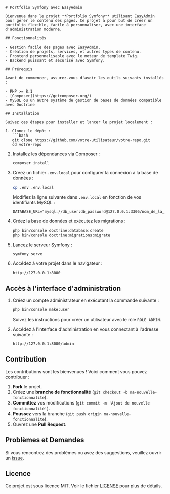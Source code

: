 ```
# Portfolio Symfony avec EasyAdmin

Bienvenue dans le projet **Portfolio Symfony** utilisant EasyAdmin pour gérer le contenu des pages. Ce projet a pour but de créer un portfolio flexible, facile à personnaliser, avec une interface d'administration moderne.

## Fonctionnalités

- Gestion facile des pages avec EasyAdmin.
- Création de projets, services, et autres types de contenu.
- Frontend personnalisable avec le moteur de template Twig.
- Backend puissant et sécurisé avec Symfony.

## Prérequis

Avant de commencer, assurez-vous d'avoir les outils suivants installés :

- PHP >= 8.1
- [Composer](https://getcomposer.org/)
- MySQL ou un autre système de gestion de bases de données compatible avec Doctrine

## Installation

Suivez ces étapes pour installer et lancer le projet localement :

1. Clonez le dépôt :
   ```bash
   git clone https://github.com/votre-utilisateur/votre-repo.git
   cd votre-repo
   ```

2. Installez les dépendances via Composer :
   ```bash
   composer install
   ```

3. Créez un fichier `.env.local` pour configurer la connexion à la base de données :
   ```bash
   cp .env .env.local
   ```

   Modifiez la ligne suivante dans `.env.local` en fonction de vos identifiants MySQL :
   ```
   DATABASE_URL="mysql://db_user:db_password@127.0.0.1:3306/nom_de_la_base_de_donnees"
   ```

4. Créez la base de données et exécutez les migrations :
   ```bash
   php bin/console doctrine:database:create
   php bin/console doctrine:migrations:migrate
   ```

5. Lancez le serveur Symfony :
   ```bash
   symfony serve
   ```

6. Accédez à votre projet dans le navigateur :
   ```
   http://127.0.0.1:8000
   ```

## Accès à l'interface d'administration

1. Créez un compte administrateur en exécutant la commande suivante :
   ```bash
   php bin/console make:user
   ```

   Suivez les instructions pour créer un utilisateur avec le rôle `ROLE_ADMIN`.

2. Accédez à l'interface d'administration en vous connectant à l'adresse suivante :
   ```
   http://127.0.0.1:8000/admin
   ```

## Contribution

Les contributions sont les bienvenues ! Voici comment vous pouvez contribuer :

1. **Fork** le projet.
2. Créez une **branche de fonctionnalité** (`git checkout -b ma-nouvelle-fonctionnalite`).
3. **Committez** vos modifications (`git commit -m 'Ajout de nouvelle fonctionnalité'`).
4. **Poussez** vers la branche (`git push origin ma-nouvelle-fonctionnalite`).
5. Ouvrez une **Pull Request**.

## Problèmes et Demandes

Si vous rencontrez des problèmes ou avez des suggestions, veuillez ouvrir un [issue](https://github.com/votre-utilisateur/votre-repo/issues).

## Licence

Ce projet est sous licence MIT. Voir le fichier [LICENSE](LICENSE) pour plus de détails.
```
